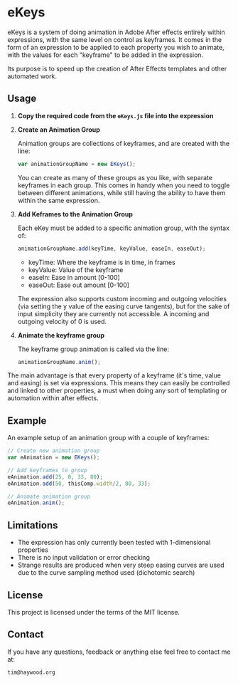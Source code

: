 # eKeys

eKeys is a system of doing animation in Adobe After effects entirely within expressions, with the same level on control as keyframes. It comes in the form of an expression to be applied to each property you wish to animate, with the values for each "keyframe" to be added in the expression.

Its purpose is to speed up the creation of After Effects templates and other automated work.

## Usage

1. **Copy the required code from the `eKeys.js` file into the expression**

2. **Create an Animation Group**

   Animation groups are collections of keyframes, and are created with the line:

   ```javascript
   var animationGroupName = new EKeys();
   ```

   You can create as many of these groups as you like, with separate keyframes in each group. This comes in handy when you need to toggle between different animations, while still having the ability to have them within the same expression.

3. **Add Keframes to the Animation Group**

   Each eKey must be added to a specific animation group, with the syntax of:

   ```javascript
   animationGroupName.add(keyTime, keyValue, easeIn, easeOut);
   ```

   - keyTime: Where the keyframe is in time, in frames
   - keyValue: Value of the keyframe
   - easeIn: Ease in amount [0-100]
   - easeOut: Ease out amount [0-100]

   The expression also supports custom incoming and outgoing velocities (via setting the y value of the easing curve tangents), but for the sake of input simplicity they are currently not accessible. A incoming and outgoing velocity of 0 is used.

4. **Animate the keyframe group**

    The keyframe group animation is called via the line:

    ```javascript
    animationGroupName.anim();
    ````

The main advantage is that every property of a keyframe (it's time, value and easing) is set via expressions. This means they can easily be controlled and linked to other properties, a must when doing any sort of templating or automation within after effects.

## Example

An example setup of an animation group with a couple of keyframes:

```javascript
// Create new animation group
var eAnimation = new EKeys();

// Add keyframes to group
eAnimation.add(25, 0, 33, 80);
eAnimation.add(50, thisComp.width/2, 80, 33);

// Animate animation group
eAnimation.anim();
```

## Limitations

- The expression has only currently been tested with 1-dimensional properties
- There is no input validation or error checking
- Strange results are produced when very steep easing curves are used due to the curve sampling method used (dichotomic search)

## License

This project is licensed under the terms of the MIT license.

## Contact

If you have any questions, feedback or anything else feel free to contact me at:

`tim@haywood.org`